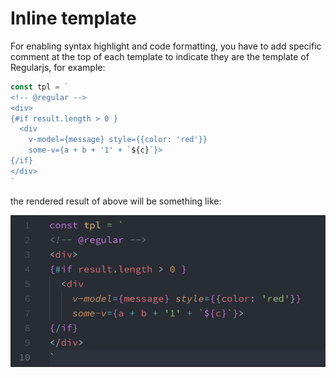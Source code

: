 # Inline template

For enabling syntax highlight and code formatting, you have to add specific comment at the top of each template to indicate they are the template of Regularjs, for example:

```js
const tpl = `
<!-- @regular -->
<div>
{#if result.length > 0 }
  <div 
    v-model={message} style={{color: 'red'}} 
    some-v={a + b + '1' + `${c}`}>
{/if}
</div>
`
```

the rendered result of above will be something like:

<img src="https://github.com/hsiaosiyuan0/vscode-regularjs/blob/master/assets/syntax-highlight-inline.png" width="600" />
